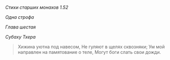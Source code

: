 *Стихи старших монахов 1\.52*

*Одна строфа*

*Глава шестая*

*Субаху Тхера*

> Хижина уютна под навесом,
> Не гуляют в щелях сквозняки;
> Ум мой направлен на памятование о теле,
> Могут боги слать свои дожди\.
